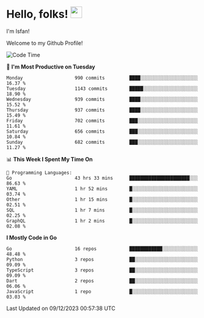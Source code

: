 # Hello, folks! <img src="https://raw.githubusercontent.com/MartinHeinz/MartinHeinz/master/wave.gif" width="30px" height="30px" />

I'm Isfan!

Welcome to my Github Profile!

<!--START_SECTION:waka-->
![Code Time](http://img.shields.io/badge/Code%20Time-3%2C169%20hrs%203%20mins-blue)

📅 **I'm Most Productive on Tuesday** 

```text
Monday                   990 commits         ████░░░░░░░░░░░░░░░░░░░░░   16.37 % 
Tuesday                  1143 commits        █████░░░░░░░░░░░░░░░░░░░░   18.90 % 
Wednesday                939 commits         ████░░░░░░░░░░░░░░░░░░░░░   15.52 % 
Thursday                 937 commits         ████░░░░░░░░░░░░░░░░░░░░░   15.49 % 
Friday                   702 commits         ███░░░░░░░░░░░░░░░░░░░░░░   11.61 % 
Saturday                 656 commits         ███░░░░░░░░░░░░░░░░░░░░░░   10.84 % 
Sunday                   682 commits         ███░░░░░░░░░░░░░░░░░░░░░░   11.27 % 
```


📊 **This Week I Spent My Time On** 

```text
💬 Programming Languages: 
Go                       43 hrs 33 mins      ██████████████████████░░░   86.63 % 
YAML                     1 hr 52 mins        █░░░░░░░░░░░░░░░░░░░░░░░░   03.74 % 
Other                    1 hr 15 mins        █░░░░░░░░░░░░░░░░░░░░░░░░   02.51 % 
SQL                      1 hr 7 mins         █░░░░░░░░░░░░░░░░░░░░░░░░   02.25 % 
GraphQL                  1 hr 2 mins         █░░░░░░░░░░░░░░░░░░░░░░░░   02.08 % 
```

**I Mostly Code in Go** 

```text
Go                       16 repos            ████████████░░░░░░░░░░░░░   48.48 % 
Python                   3 repos             ██░░░░░░░░░░░░░░░░░░░░░░░   09.09 % 
TypeScript               3 repos             ██░░░░░░░░░░░░░░░░░░░░░░░   09.09 % 
Dart                     2 repos             ██░░░░░░░░░░░░░░░░░░░░░░░   06.06 % 
JavaScript               1 repo              █░░░░░░░░░░░░░░░░░░░░░░░░   03.03 % 
```




 Last Updated on 09/12/2023 00:57:38 UTC
<!--END_SECTION:waka-->

<!--
**isfanazha/isfanazha** is a ✨ _special_ ✨ repository because its `README.md` (this file) appears on your GitHub profile.

Here are some ideas to get you started:

- 🔭 I’m currently working on ...
- 🌱 I’m currently learning ...
- 👯 I’m looking to collaborate on ...
- 🤔 I’m looking for help with ...
- 💬 Ask me about ...
- 📫 How to reach me: ...
- 😄 Pronouns: ...
- ⚡ Fun fact: ...
-->

